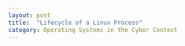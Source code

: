```yaml
---
layout: post
title:  "Lifecycle of a Linux Process"
category: Operating Systems in the Cyber Context
---
```

